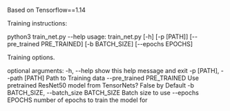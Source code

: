 Based on Tensorflow==1.14

Training instructions:

python3 train_net.py --help
usage: train_net.py [-h] [-p [PATH]] [--pre_trained PRE_TRAINED]
                    [-b BATCH_SIZE] [--epochs EPOCHS]

Training options.

optional arguments:
  -h, --help            show this help message and exit
  -p [PATH], --path [PATH]
                        Path to Training data
  --pre_trained PRE_TRAINED
                        Use pretrained ResNet50 model from TensorNets? False
                        by Default
  -b BATCH_SIZE, --batch_size BATCH_SIZE
                        Batch size to use
  --epochs EPOCHS       number of epochs to train the model for